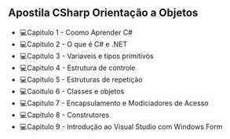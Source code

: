 ## Apostila CSharp Orientação a Objetos
- 💻Capitulo 1 - Coomo Aprender C#
- 💻Capitulo 2 - O que é C# e .NET
- 💻Capitulo 3 - Variaveis e tipos primitivos
- 💻Capitulo 4 - Estrutura de controle
- 💻Capitulo 5 - Estruturas de repetição
- 💻Caoitulo 6 - Classes e objetos
- 💻Capitulo 7 - Encapsulamento e Modiciadores de Acesso
- 💻Capitulo 8 - Construtores
- 💻Capitulo 9 - Introdução ao Visual Studio com Windows Form
